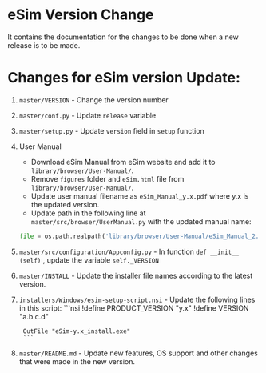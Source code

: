 eSim Version Change
====

It contains the documentation for the changes to be done when a new release is to be made.


# Changes for eSim version Update:

1. `master/VERSION` - Change the version number

2. `master/conf.py` - Update `release` variable

3. `master/setup.py` - Update `version` field in `setup` function

4. User Manual
    - Download eSim Manual from eSim website and add it to `library/browser/User-Manual/`.
    - Remove `figures` folder and `eSim.html` file from `library/browser/User-Manual/`.
    - Update user manual filename as `eSim_Manual_y.x.pdf` where y.x is the updated version.
    - Update path in the following line at `master/src/browser/UserManual.py` with the updated manual name:
    ```python
    file = os.path.realpath('library/browser/User-Manual/eSim_Manual_2.0.pdf')
    ```

5. `master/src/configuration/Appconfig.py` - In function `def __init__ (self)` , update the variable `self._VERSION`

6. `master/INSTALL` - Update the installer file names according to the latest version.

7. `installers/Windows/esim-setup-script.nsi` - Update the following lines in this script:
        ```nsi
        !define PRODUCT_VERSION "y.x"
        !define VERSION "a.b.c.d"

        OutFile "eSim-y.x_install.exe"
        ```

8. `master/README.md` - Update new features, OS support and other changes that were made in the new version.
